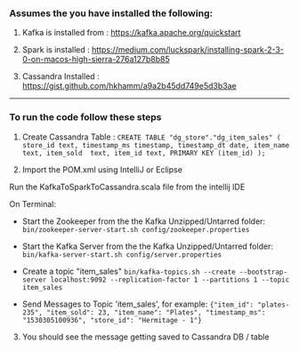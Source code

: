### Assumes the you have installed the following:

 1. Kafka is installed from : https://kafka.apache.org/quickstart
 
 2. Spark is installed : https://medium.com/luckspark/installing-spark-2-3-0-on-macos-high-sierra-276a127b8b85
 
 3. Cassandra Installed : https://gist.github.com/hkhamm/a9a2b45dd749e5d3b3ae

---
### To run the code follow these steps 

1. Create Cassandra Table :
`CREATE TABLE "dg_store"."dg_item_sales" (
     store_id text,
     timestamp_ms timestamp,
     timestamp_dt date,
     item_name  text,
     item_sold  text,
     item_id text,
     PRIMARY KEY (item_id)
);`

2. Import the POM.xml using IntelliJ or Eclipse

Run the KafkaToSparkToCassandra.scala file from the intellij IDE

On Terminal:
- Start the Zookeeper from the the Kafka Unzipped/Untarred folder:
 `bin/zookeeper-server-start.sh config/zookeeper.properties`

- Start the Kafka Server from the the Kafka Unzipped/Untarred folder:
 `bin/kafka-server-start.sh config/server.properties`
 
- Create a topic "item_sales"
`bin/kafka-topics.sh --create --bootstrap-server localhost:9092 --replication-factor 1 --partitions 1 --topic item_sales`

- Send Messages to Topic 'item_sales', for example:
`{"item_id": "plates-235", "item_sold": 23, "item_name": "Plates", "timestamp_ms": "1530305100936", "store_id": "Hermitage - 1"}`


3. You should see the message getting saved to Cassandra DB / table




 

